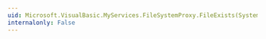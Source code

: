 ```yaml
---
uid: Microsoft.VisualBasic.MyServices.FileSystemProxy.FileExists(System.String)
internalonly: False
---
```

